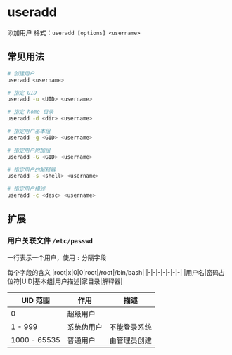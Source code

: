# useradd

添加用户
格式：`useradd [options] <username>`

## 常见用法
```bash
# 创建用户
useradd <username>

# 指定 UID
useradd -u <UID> <username>

# 指定 home 目录
useradd -d <dir> <username>

# 指定用户基本组
useradd -g <GID> <username>

# 指定用户附加组
useradd -G <GID> <username>

# 指定用户的解释器
useradd -s <shell> <username>

# 指定用户描述
useradd -c <desc> <username>
```

## 扩展
### 用户关联文件 `/etc/passwd`
一行表示一个用户，使用 `:` 分隔字段

每个字段的含义
|root|x|0|0|root|/root|/bin/bash|
|-|-|-|-|-|-|-|
|用户名|密码占位符|UID|基本组|用户描述|家目录|解释器|

|UID 范围|作用|描述|
|-|-|-|
|0|超级用户||
|1 - 999|系统伪用户|不能登录系统|
|1000 - 65535|普通用户|由管理员创建|